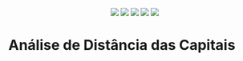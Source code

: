  <p align="center">
<a href= "https://img.shields.io/github/repo-size/felipebacelo/BR-Capitals?style=for-the-badge"><img src="https://img.shields.io/github/repo-size/felipebacelo/BR-Capitals?style=for-the-badge"/></a>
<a href= "https://img.shields.io/github/languages/count/felipebacelo/BR-Capitals?style=for-the-badge"><img src="https://img.shields.io/github/languages/count/felipebacelo/BR-Capitals?style=for-the-badge"/></a>
<a href= "https://img.shields.io/github/forks/felipebacelo/BR-Capitals?style=for-the-badge"><img src="https://img.shields.io/github/forks/felipebacelo/BR-Capitals?style=for-the-badge"/></a>
<a href= "https://img.shields.io/bitbucket/pr-raw/felipebacelo/BR-Capitals?style=for-the-badge"><img src="https://img.shields.io/bitbucket/pr-raw/felipebacelo/BR-Capitals?style=for-the-badge"/></a>
<a href= "https://img.shields.io/bitbucket/issues/felipebacelo/BR-Capitals?style=for-the-badge"><img src="https://img.shields.io/bitbucket/issues/felipebacelo/BR-Capitals?style=for-the-badge"/></a>
</p>

# Análise de Distância das Capitais

